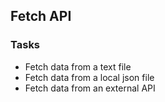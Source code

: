 ## Fetch API

### Tasks
- Fetch data from a text file
- Fetch data from a local json file
- Fetch data from an external API

